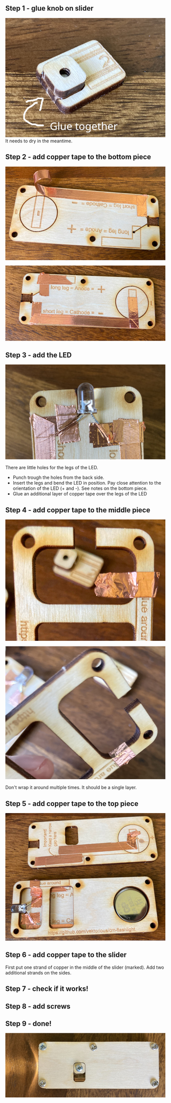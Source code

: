 ## Step 1 - glue knob on slider
![Step1](img/step1.jpg)
It needs to dry in the meantime.

## Step 2 - add copper tape to the bottom piece
![Step1](img/step2-1.jpg)

![Step1](img/step2-2.jpg)

## Step 3 - add the LED
![Step1](img/step3.jpg)

There are little holes for the legs of the LED.
- Punch trough the holes from the back side.
- Insert the legs and bend the LED in position. Pay close attention to the orientation of the LED (+ and -). See notes on the bottom piece.
- Glue an additional layer of copper tape over the legs of the LED

## Step 4 - add copper tape to the middle piece
![Step1](img/step4-1.jpg)

![Step1](img/step4-2.jpg)

Don't wrap it around multiple times. It should be a single layer.

## Step 5 - add copper tape to the top piece
![Step 5](img/step5.jpg)

## Step 6 - add copper tape to the slider

First put one strand of copper in the middle of the slider (marked). Add two additional strands on the sides.

## Step 7 - check if it works!

## Step 8 - add screws

## Step 9 - done!
![Step9](img/step9.jpg)
